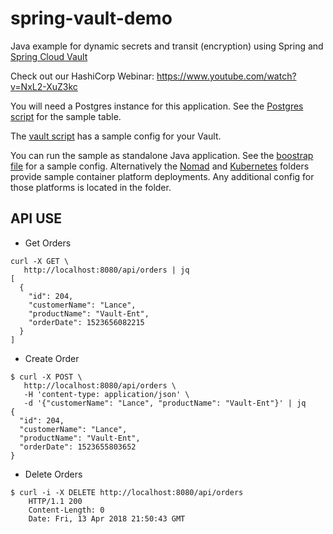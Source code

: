 # spring-vault-demo

Java example for dynamic secrets and transit (encryption) using Spring and [Spring Cloud Vault](https://cloud.spring.io/spring-cloud-vault)

Check out our HashiCorp Webinar: https://www.youtube.com/watch?v=NxL2-XuZ3kc

You will need a Postgres instance for this application. See the [Postgres script](scripts/postgres.sql) for the sample table.

The [vault script](scripts/vault.sh) has a sample config for your Vault.

You can run the sample as standalone Java application. See the [boostrap file](bootstrap.yaml) for a sample config. Alternatively the [Nomad](nomad) and [Kubernetes](kubernetes) folders provide sample container platform deployments. Any additional config for those platforms is located in the folder.

## API USE

- Get Orders
```
curl -X GET \
   http://localhost:8080/api/orders | jq
[
  {
    "id": 204,
    "customerName": "Lance",
    "productName": "Vault-Ent",
    "orderDate": 1523656082215
  }
]
```
- Create Order
```
$ curl -X POST \
   http://localhost:8080/api/orders \
   -H 'content-type: application/json' \
   -d '{"customerName": "Lance", "productName": "Vault-Ent"}' | jq
{
  "id": 204,
  "customerName": "Lance",
  "productName": "Vault-Ent",
  "orderDate": 1523655803652
}
```
- Delete Orders
```
$ curl -i -X DELETE http://localhost:8080/api/orders
    HTTP/1.1 200
    Content-Length: 0
    Date: Fri, 13 Apr 2018 21:50:43 GMT
```
